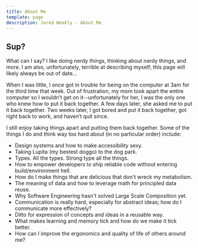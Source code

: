 ```yaml
---
title: About Me
template: page
description: Jared Weakly - About Me
---
```


## Sup?

What can I say? I like doing nerdy things, thinking about nerdy things, and more.
I am also, unfortunately, terrible at describing myself; this page will likely always be out of date...

When I was little, I once got in trouble for being on the computer at 3am for the third time that week.
Out of frustration, my mom took apart the entire computer so I wouldn’t get on it--unfortunately for her, I was the only one who knew how to put it back together.
A few days later, she asked me to put it back together. Two weeks later, I got bored and put it back together, got right back to work, and haven’t quit since.

I still enjoy taking things apart and putting them back together.
Some of the things I do and think way too hard about (in no particular order) include:

- Design systems and how to make accessibility sexy.
- Taking Lupita (my bestest doggo) to the dog park.
- Types. All the types. Strong type all the things.
- How to empower developers to ship reliable code without entering build/environment hell.
- How do I make things that are delicious that don't wreck my metabolism.
- The meaning of data and how to leverage math for principled data reuse.
- Why Software Engineering hasn't solved Large Scale Composition yet.
- Communication is really hard, especially for abstract ideas; how do I communicate more effectively?
- Ditto for expression of concepts and ideas in a reusable way.
- What makes learning and memory tick and how do we make it tick better.
- How can I improve the ergonomics and quality of life of others around me?
